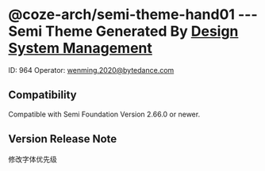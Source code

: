 
# @coze-arch/semi-theme-hand01   --- Semi Theme Generated By [Design System Management](https://semi.design/dsm/)
ID: 964
Operator: wenming.2020@bytedance.com

## Compatibility

Compatible with Semi Foundation Version 2.66.0 or newer.

## Version Release Note

修改字体优先级

